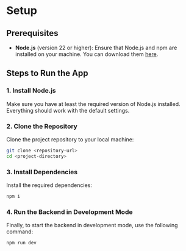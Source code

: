 # Setup

## Prerequisites

- **Node.js** (version 22 or higher): Ensure that Node.js and npm are installed on your machine. You can download them [here](https://nodejs.org/).

## Steps to Run the App

### 1. Install Node.js
Make sure you have at least the required version of Node.js installed. Everything should work with the default settings.

### 2. Clone the Repository
Clone the project repository to your local machine:
```bash
git clone <repository-url>
cd <project-directory>
```

### 3. Install Dependencies
Install the required dependencies:
```bash
npm i
```

### 4. Run the Backend in Development Mode
Finally, to start the backend in development mode, use the following command:
```bash
npm run dev
```

